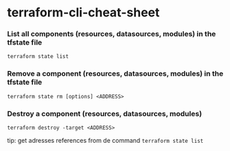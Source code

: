 # terraform-cli-cheat-sheet

### List all components (resources, datasources, modules) in the tfstate file
 
```terraform state list```


### Remove a component (resources, datasources, modules) in the tfstate file

```terraform state rm [options] <ADDRESS>```

### Destroy a component (resources, datasources, modules)


```terraform destroy -target <ADDRESS>```

tip: get adresses references from de command ```terraform state list```
